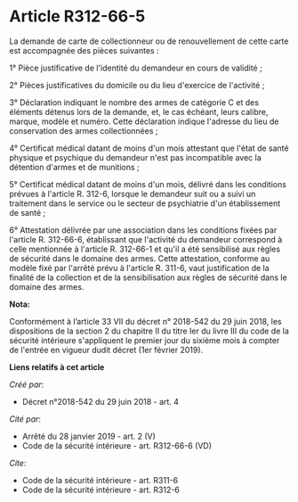 # Article R312-66-5

La demande de carte de collectionneur ou de renouvellement de cette carte est accompagnée des pièces suivantes :

1° Pièce justificative de l'identité du demandeur en cours de validité ;

2° Pièces justificatives du domicile ou du lieu d'exercice de l'activité ;

3° Déclaration indiquant le nombre des armes de catégorie C et des éléments détenus lors de la demande, et, le cas échéant,
leurs calibre, marque, modèle et numéro. Cette déclaration indique l'adresse du lieu de conservation des armes
collectionnées ;

4° Certificat médical datant de moins d'un mois attestant que l'état de santé physique et psychique du demandeur n'est pas
incompatible avec la détention d'armes et de munitions ;

5° Certificat médical datant de moins d'un mois, délivré dans les conditions prévues à l'article R. 312-6, lorsque le
demandeur suit ou a suivi un traitement dans le service ou le secteur de psychiatrie d'un établissement de santé ;

6° Attestation délivrée par une association dans les conditions fixées par l'article R. 312-66-6, établissant que l'activité
du demandeur correspond à celle mentionnée à l'article R. 312-66-1 et qu'il a été sensibilisé aux règles de sécurité dans le
domaine des armes. Cette attestation, conforme au modèle fixé par l'arrêté prévu à l'article R. 311-6, vaut justification de
la finalité de la collection et de la sensibilisation aux règles de sécurité dans le domaine des armes.

**Nota:**

Conformément à l’article 33 VII du décret n° 2018-542 du 29 juin 2018, les dispositions de la section 2 du chapitre II du
titre Ier du livre III du code de la sécurité intérieure s'appliquent le premier jour du sixième mois à compter de l'entrée
en vigueur dudit décret (1er février 2019).

**Liens relatifs à cet article**

_Créé par_:

  - Décret n°2018-542 du 29 juin 2018 - art. 4

_Cité par_:

  - Arrêté du 28 janvier 2019 - art. 2 (V)
  - Code de la sécurité intérieure - art. R312-66-6 (VD)

_Cite_:

  - Code de la sécurité intérieure - art. R311-6
  - Code de la sécurité intérieure - art. R312-6
